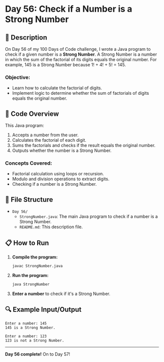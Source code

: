 # Day 56: Check if a Number is a Strong Number

## 📝 Description

On Day 56 of my 100 Days of Code challenge, I wrote a Java program to check if a given number is a **Strong Number**. A Strong Number is a number in which the sum of the factorial of its digits equals the original number. For example, 145 is a Strong Number because 1! + 4! + 5! = 145.

### **Objective:**
- Learn how to calculate the factorial of digits.
- Implement logic to determine whether the sum of factorials of digits equals the original number.

## 🚀 Code Overview

This Java program:
1. Accepts a number from the user.
2. Calculates the factorial of each digit.
3. Sums the factorials and checks if the result equals the original number.
4. Outputs whether the number is a Strong Number.

### **Concepts Covered:**
- Factorial calculation using loops or recursion.
- Modulo and division operations to extract digits.
- Checking if a number is a Strong Number.

## 📂 File Structure
- `Day 56/`
  - `StrongNumber.java`: The main Java program to check if a number is a Strong Number.
  - `README.md`: This description file.

## 📋 How to Run
1. **Compile the program:**
   ```bash
   javac StrongNumber.java
   ```
2. **Run the program:**
   ```bash
   java StrongNumber
   ```
3. **Enter a number** to check if it's a Strong Number.

## 🔍 Example Input/Output

```plaintext
Enter a number: 145
145 is a Strong Number.

Enter a number: 123
123 is not a Strong Number.
```

---

**Day 56 complete!** On to Day 57!
